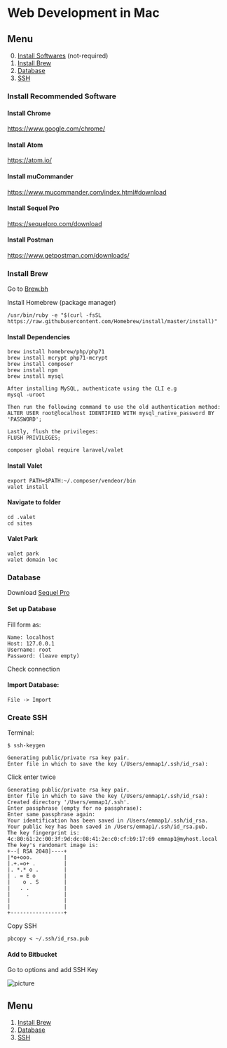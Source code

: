 # Web Development in Mac #

## Menu
0. [Install Softwares](#software) (not-required)
1. [Install Brew](#brew)
2. [Database](#db)
3. [SSH](#ssh)

### <a name="software"></a>Install Recommended Software

#### Install Chrome ####

<a href="https://www.google.com/chrome/">https://www.google.com/chrome/</a>

#### Install Atom ####

<a href="https://atom.io/">https://atom.io/</a>

#### Install muCommander ####

<a href="https://www.mucommander.com/index.html#download">https://www.mucommander.com/index.html#download</a>

#### Install Sequel Pro ####

<a href="https://sequelpro.com/download">https://sequelpro.com/download</a>

#### Install Postman ####

<a href="https://www.getpostman.com/downloads/">https://www.getpostman.com/downloads/</a>


### <a name="brew"></a>Install Brew

Go to [Brew.bh](https://brew.sh/)

Install Homebrew (package manager)

    /usr/bin/ruby -e "$(curl -fsSL https://raw.githubusercontent.com/Homebrew/install/master/install)"

#### Install Dependencies ####
    brew install homebrew/php/php71
    brew install mcrypt php71-mcrypt
    brew install composer
    brew install npm
    brew install mysql
    
    After installing MySQL, authenticate using the CLI e.g
    mysql -uroot

    Then run the following command to use the old authentication method:
    ALTER USER root@localhost IDENTIFIED WITH mysql_native_password BY 'PASSWORD';

    Lastly, flush the privileges:
    FLUSH PRIVILEGES;
    
    composer global require laravel/valet

#### Install Valet ####
    export PATH=$PATH:~/.composer/vendeor/bin
    valet install


#### Navigate to folder ####
    cd .valet
    cd sites


#### Valet Park ####
    valet park
    valet domain loc


### <a name="db"></a>Database

Download [Sequel Pro](https://www.sequelpro.com/)

#### Set up Database

Fill form as:

    Name: localhost
    Host: 127.0.0.1
    Username: root
    Password: (leave empty)

Check connection

#### Import Database:

    File -> Import



### <a name="ssh"></a>Create SSH

Terminal:

`$ ssh-keygen`

    Generating public/private rsa key pair.
    Enter file in which to save the key (/Users/emmap1/.ssh/id_rsa):

Click enter twice

    Generating public/private rsa key pair.
    Enter file in which to save the key (/Users/emmap1/.ssh/id_rsa):
    Created directory '/Users/emmap1/.ssh'.
    Enter passphrase (empty for no passphrase):
    Enter same passphrase again:
    Your identification has been saved in /Users/emmap1/.ssh/id_rsa.
    Your public key has been saved in /Users/emmap1/.ssh/id_rsa.pub.
    The key fingerprint is:
    4c:80:61:2c:00:3f:9d:dc:08:41:2e:c0:cf:b9:17:69 emmap1@myhost.local 
    The key's randomart image is:
    +--[ RSA 2048]----+
    |*o+ooo.          |
    |.+.=o+ .         |
    |. *.* o .        |
    | . = E o         |
    |    o . S        |
    |   . .           |
    |     .           |
    |                 |
    |                 |
    +-----------------+

Copy SSH

`pbcopy < ~/.ssh/id_rsa.pub`

#### Add to Bitbucket

Go to options and add SSH Key

![picture](https://confluence.atlassian.com/bitbucket/files/304578655/755335794/2/1502737357377/add_ssh_key.png)


## Menu
1. [Install Brew](#brew)
2. [Database](#db)
3. [SSH](#ssh)
